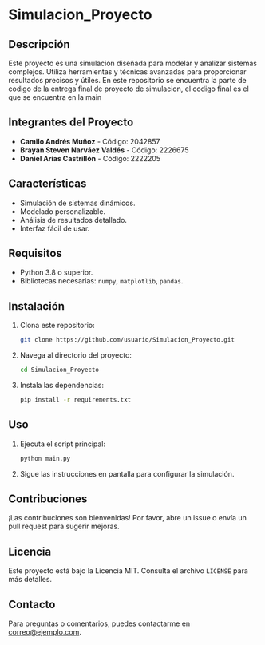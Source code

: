 # Simulacion_Proyecto

## Descripción

Este proyecto es una simulación diseñada para modelar y analizar sistemas complejos. Utiliza herramientas y técnicas avanzadas para proporcionar resultados precisos y útiles. En este repositorio se encuentra la parte de codigo de la entrega final de proyecto de simulacion, el codigo final es el que se encuentra en la main

## Integrantes del Proyecto

- **Camilo Andrés Muñoz** - Código: 2042857
- **Brayan Steven Narváez Valdés** - Código: 2226675
- **Daniel Arias Castrillón** - Código: 2222205

## Características

- Simulación de sistemas dinámicos.
- Modelado personalizable.
- Análisis de resultados detallado.
- Interfaz fácil de usar.

## Requisitos

- Python 3.8 o superior.
- Bibliotecas necesarias: `numpy`, `matplotlib`, `pandas`.

## Instalación

1. Clona este repositorio:
   ```bash
   git clone https://github.com/usuario/Simulacion_Proyecto.git
   ```
2. Navega al directorio del proyecto:
   ```bash
   cd Simulacion_Proyecto
   ```
3. Instala las dependencias:
   ```bash
   pip install -r requirements.txt
   ```

## Uso

1. Ejecuta el script principal:
   ```bash
   python main.py
   ```
2. Sigue las instrucciones en pantalla para configurar la simulación.

## Contribuciones

¡Las contribuciones son bienvenidas! Por favor, abre un issue o envía un pull request para sugerir mejoras.

## Licencia

Este proyecto está bajo la Licencia MIT. Consulta el archivo `LICENSE` para más detalles.

## Contacto

Para preguntas o comentarios, puedes contactarme en [correo@ejemplo.com](mailto:correo@ejemplo.com).
